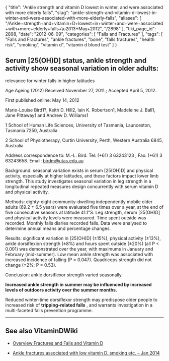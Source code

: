 {
    "title": "Ankle strength and vitamin D lowest in winter, and were associated with more elderly falls",
    "slug": "ankle-strength-and-vitamin-d-lowest-in-winter-and-were-associated-with-more-elderly-falls",
    "aliases": [
        "/Ankle+strength+and+vitamin+D+lowest+in+winter+and+were+associated+with+more+elderly+falls+\u2013+May+2012",
        "/2898"
    ],
    "tiki_page_id": 2898,
    "date": "2012-06-09",
    "categories": [
        "Falls and Fractures"
    ],
    "tags": [
        "Falls and Fractures",
        "ankle fractures",
        "bone",
        "falls fractures",
        "health risk",
        "smoking",
        "vitamin d",
        "vitamin d blood test"
    ]
}


## Serum <span>[25(OH)D]</span> status, ankle strength and activity show seasonal variation in older adults:   
relevance for winter falls in higher latitudes

Age Ageing (2012) Received November 27, 2011.; Accepted April 5, 2012.

First published online: May 14, 2012

Marie-Louise Bird1?, Keith D. Hill2, Iain K. Robertson1, Madeleine J. Ball1, Jane Pittaway1 and Andrew D. Williams1

1 School of Human Life Sciences, University of Tasmania, Launceston, Tasmania 7250, Australia

2 School of Physiotherapy, Curtin University, Perth, Western Australia 6845, Australia

Address correspondence to: M.-L. Bird. Tel:             (+61) 3 63243123      ; Fax: (+61) 3 63243658. Email: birdm@utas.edu.au

Background: seasonal variation exists in serum <span>[25(OH)D]</span> and physical activity, especially at higher latitudes, and these factors impact lower limb strength. This study investigates seasonal variation in leg strength in a longitudinal repeated measures design concurrently with serum vitamin D and physical activity.

Methods: eighty-eight community-dwelling independently mobile older adults (69.2 ± 6.5 years) were evaluated five times over a year, at the end of five consecutive seasons at latitude 41.1°S. Leg strength, serum <span>[25(OH)D]</span> and physical activity levels were measured. Time spent outside was recorded. Monthly falls diaries recorded falls. Data were analysed to determine annual means and percentage changes.

Results: significant variation in <span>[25(OH)D]</span> (±15%), physical activity (±13%), ankle dorsiflexion strength (±8%) and hours spent outside (±20%) (all P < 0.001) was demonstrated over the year, with maximums in January and February (mid-summer). Low mean ankle strength was associated with increased incidence of falling (P = 0.047). Quadriceps strength did not change (±2%; P = 0.53).

Conclusion: ankle dorsiflexor strength varied seasonally. 

 **Increased ankle strength in summer may be influenced by increased levels of outdoors activity over the summer months.** 

Reduced winter-time dorsiflexor strength may predispose older people to increased risk of  **tripping-related falls** , and warrants investigation in a multi-faceted falls prevention programme.

- - - - - - - - 

## See also VitaminDWiki

* [Overview Fractures and Falls and Vitamin D](/posts/overview-fractures-and-falls-and-vitamin-d)

* [Ankle fractures associated with low vitamin D, smoking etc. – Jan 2014](/posts/ankle-fractures-associated-with-low-vitamin-d-smoking-etc)